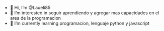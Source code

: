 - 👋 Hi, I’m @Laueli85
- 👀 I’m interested in  seguir aprendiendo  y agregar mas capacidades en el area de la programacion 
- 🌱 I’m currently learning programacion, lenguaje python y javascript


<!---
Laueli85/Laueli85 is a ✨ special ✨ repository because its `README.md` (this file) appears on your GitHub profile.
You can click the Preview link to take a look at your changes.
--->
